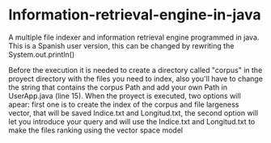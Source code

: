 # Information-retrieval-engine-in-java
A multiple file indexer and information retrieval engine programmed in java.
This is a Spanish user version, this can be changed by rewriting the System.out.println()

Before the execution it is needed to create a directory called "corpus" in the proyect directory with the files you need to index, also you'll have to change the string that contains the corpus Path and add your own Path in UserApp.java (line 15).
When the proyect is executed, two options will apear: first one is to create the index of the corpus and file largeness vector, that will be saved Indice.txt and Longitud.txt, the second option will let you introduce your query and will use the Indice.txt and Longitud.txt to make the files ranking using the vector space model
